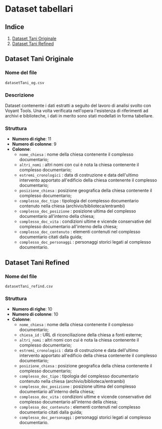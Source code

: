 # Dataset tabellari

## Indice
1. [Dataset Tani Originale](#dataset-tani-originale)
2. [Dataset Tani Refined](#dataset-tani-refined)

## Dataset Tani Originale

### Nome del file
`datasetTani_og.csv`

### Descrizione
Dataset contenente i dati estratti a seguito del lavoro di analisi svolto con Voyant Tools. Una volta verificata nell'opera l'esistenza di riferimenti ad archivi e biblioteche, i dati in merito sono stati modellati in forma tabellare.

### Struttura
* **Numero di righe**: 11
* **Numero di colonne**: 9
* **Colonne**:
  * `nome_chiesa` : nome della chiesa contenente il complesso documentario;
  * `altri_nomi` : altri nomi con cui è nota la chiesa contenente il complesso documentario;
  * `estremi_cronologici` : data di costruzione e data dell'ultimo intervento apportato all'edificio della chiesa contenente il complesso documentario;
  * `posizione_chiesa` : posizione geografica della chiesa contenente il complesso documentario;
  * `complesso_doc_tipo` : tipologia del complesso documentario contenuto nella chiesa (archivio/biblioteca/entrambi)
  * `complesso_doc_posizione` : posizione ultima del complesso documentario all'interno della chiesa;
  * `complesso_doc_vita` : condizioni ultime e vicende conservative del complesso documentario all'interno della chiesa;
  * `complesso_doc_contenuto` : elementi contenuti nel complesso documentario citati dalla guida;
  * `complesso_doc_personaggi` : personaggi storici legati al complesso documentario.


## Dataset Tani Refined

### Nome del file
`datasetTani_refind.csv`

### Struttura
* **Numero di righe**: 10
* **Numero di colonne**: 10
* **Colonne**:
  * `nome_chiesa` : nome della chiesa contenente il complesso documentario;
  * `chiesa_id` : URL di riconciliazione della chiesa a fonti esterne; 
  * `altri_nomi` : altri nomi con cui è nota la chiesa contenente il complesso documentario;
  * `estremi_cronologici` : data di costruzione e data dell'ultimo intervento apportato all'edificio della chiesa contenente il complesso documentario;
  * `posizione_chiesa` : posizione geografica della chiesa contenente il complesso documentario;
  * `complesso_doc_tipo` : tipologia del complesso documentario contenuto nella chiesa (archivio/biblioteca/entrambi)
  * `complesso_doc_posizione` : posizione ultima del complesso documentario all'interno della chiesa;
  * `complesso_doc_vita` : condizioni ultime e vicende conservative del complesso documentario all'interno della chiesa;
  * `complesso_doc_contenuto` : elementi contenuti nel complesso documentario citati dalla guida;
  * `complesso_doc_personaggi` : personaggi storici legati al complesso documentario.

